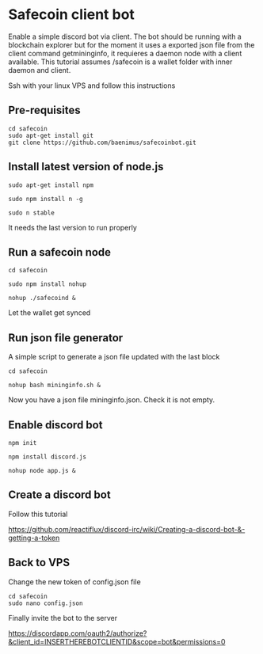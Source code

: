 # Safecoin client bot

Enable a simple discord bot via client. The bot should be running with a blockchain explorer but for the moment it uses a exported json file from the client command getmininginfo, it requieres a daemon node with a client available. This tutorial assumes /safecoin is a wallet folder with inner daemon and client. 

Ssh with your linux VPS and follow this instructions

## Pre-requisites

```
cd safecoin
sudo apt-get install git
git clone https://github.com/baenimus/safecoinbot.git
```


## Install latest version of node.js

```
sudo apt-get install npm

sudo npm install n -g

sudo n stable
```

It needs the last version to run properly


## Run a safecoin node


```
cd safecoin 

sudo npm install nohup

nohup ./safecoind &

```
Let the wallet get synced 


## Run json file generator

A simple script to generate a json file updated with the last block

```
cd safecoin

nohup bash mininginfo.sh &
```
Now you have a json file mininginfo.json. Check it is not empty.

## Enable discord bot
```
npm init 

npm install discord.js

nohup node app.js &
```

## Create a discord bot

Follow this tutorial 

https://github.com/reactiflux/discord-irc/wiki/Creating-a-discord-bot-&-getting-a-token

## Back to VPS

Change the new token of config.json file

```
cd safecoin
sudo nano config.json
```

Finally invite the bot to the server

https://discordapp.com/oauth2/authorize?&client_id=INSERTHEREBOTCLIENTID&scope=bot&permissions=0
